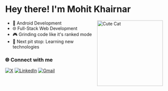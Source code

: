 # Hey there! I'm Mohit Khairnar

<img align="right" alt="Cute Cat" width="210" src="https://media.giphy.com/media/JIX9t2j0ZTN9S/giphy.gif" />

- 📱 Android Development  
- 🌐 Full-Stack Web Development  
- 🎮 Grinding code like it's ranked mode  
- 🎯 Next pit stop: Learning new technologies

### 🌐 Connect with me

[![X](https://img.shields.io/badge/X-000000?style=for-the-badge&logo=x&logoColor=white)](https://x.com/mohitooo_)   [![LinkedIn](https://img.shields.io/badge/LinkedIn-0077B5?style=for-the-badge&logo=linkedin&logoColor=white)](https://www.linkedin.com/in/mohit-khairnar-dev/) [![Gmail](https://img.shields.io/badge/Gmail-D14836?style=for-the-badge&logo=gmail&logoColor=white)](mailto:mohitkhairnar28@gmail.com)
